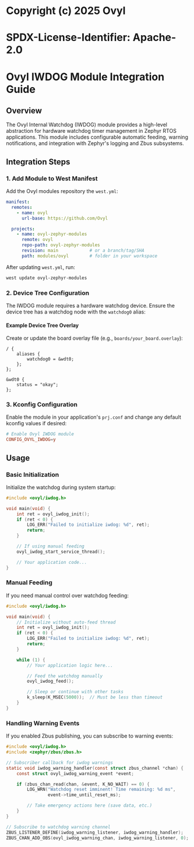 # Copyright (c) 2025 Ovyl
# SPDX-License-Identifier: Apache-2.0

# Ovyl IWDOG Module Integration Guide

## Overview

The Ovyl Internal Watchdog (IWDOG) module provides a high-level abstraction for hardware watchdog timer management in Zephyr RTOS applications. This module includes configurable automatic feeding, warning notifications, and integration with Zephyr's logging and Zbus subsystems.

## Integration Steps

### 1. Add Module to West Manifest

Add the Ovyl modules repository the `west.yml`:

```yaml
manifest:
  remotes:
    - name: ovyl
      url-base: https://github.com/Ovyl

  projects:
    - name: ovyl-zephyr-modules
      remote: ovyl
      repo-path: ovyl-zephyr-modules
      revision: main            # or a branch/tag/SHA
      path: modules/ovyl        # folder in your workspace

```

After updating `west.yml`, run:
```bash
west update ovyl-zephyr-modules
```

### 2. Device Tree Configuration

The IWDOG module requires a hardware watchdog device. Ensure the device tree has a watchdog node with the `watchdog0` alias:

#### Example Device Tree Overlay

Create or update the board overlay file (e.g., `boards/your_board.overlay`):

```dts
/ {
    aliases {
        watchdog0 = &wdt0;
    };
};

&wdt0 {
    status = "okay";
};
```

### 3. Kconfig Configuration

Enable the module in your application's `prj.conf` and change any default kconfig values if desired:

```conf
# Enable Ovyl IWDOG module
CONFIG_OVYL_IWDOG=y

```

## Usage

### Basic Initialization

Initialize the watchdog during system startup:

```c
#include <ovyl/iwdog.h>

void main(void) {
    int ret = ovyl_iwdog_init();
    if (ret < 0) {
        LOG_ERR("Failed to initialize iwdog: %d", ret);
        return;
    }

    // If using manual feeding
    ovyl_iwdog_start_service_thread();

    // Your application code...
}
```

### Manual Feeding

If you need manual control over watchdog feeding:

```c
#include <ovyl/iwdog.h>

void main(void) {
    // Initialize without auto-feed thread
    int ret = ovyl_iwdog_init();
    if (ret < 0) {
        LOG_ERR("Failed to initialize iwdog: %d", ret);
        return;
    }

    while (1) {
        // Your application logic here...

        // Feed the watchdog manually
        ovyl_iwdog_feed();

        // Sleep or continue with other tasks
        k_sleep(K_MSEC(5000));  // Must be less than timeout
    }
}
```

### Handling Warning Events

If you enabled Zbus publishing, you can subscribe to warning events:

```c
#include <ovyl/iwdog.h>
#include <zephyr/zbus/zbus.h>

// Subscriber callback for iwdog warnings
static void iwdog_warning_handler(const struct zbus_channel *chan) {
    const struct ovyl_iwdog_warning_event *event;

    if (zbus_chan_read(chan, &event, K_NO_WAIT) == 0) {
        LOG_WRN("Watchdog reset imminent! Time remaining: %d ms",
                event->time_until_reset_ms);

        // Take emergency actions here (save data, etc.)
    }
}

// Subscribe to watchdog warning channel
ZBUS_LISTENER_DEFINE(iwdog_warning_listener, iwdog_warning_handler);
ZBUS_CHAN_ADD_OBS(ovyl_iwdog_warning_chan, iwdog_warning_listener, 0);
```
